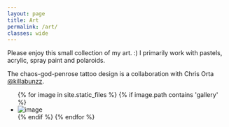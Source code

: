 ```yaml
---
layout: page
title: Art
permalink: /art/
classes: wide
---
```


Please enjoy this small collection of my art. :) I primarily work with pastels, acrylic, spray paint and polaroids. 

The chaos-god-penrose tattoo design is a collaboration with Chris Orta [@killabunzz](https://www.instagram.com/killabunzz/). 

<ul class="image-gallery">
  {% for image in site.static_files %}
      {% if image.path contains 'gallery' %}
          <li class="image-gallery-card">
            <img class="image-gallery-image" src="{{ site.baseurl }}{{ image.path }}" alt="image" />
          </li>
      {% endif %}
  {% endfor %}
</ul>
